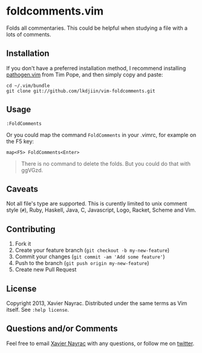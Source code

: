 foldcomments.vim
================

Folds all commentaries. This could be helpful when studying a file
with a lots of comments.

Installation
------------

If you don't have a preferred installation method, I recommend
installing [pathogen.vim](https://github.com/tpope/vim-pathogen)
from Tim Pope, and then simply copy and paste:

    cd ~/.vim/bundle
    git clone git://github.com/lkdjiin/vim-foldcomments.git

Usage
-----

    :FoldComments

Or you could map the command `FoldComments` in your .vimrc, for example
on the F5 key:

    map<F5> FoldComments<Enter>

> There is no command to delete the folds. But you could do that with ggVGzd.

Caveats
-------

Not all file's type are supported. This is curently limited to unix comment
style (`#`), Ruby, Haskell, Java, C, Javascript, Logo, Racket, Scheme
and Vim.

Contributing
-------------------------

1. Fork it
2. Create your feature branch (`git checkout -b my-new-feature`)
3. Commit your changes (`git commit -am 'Add some feature'`)
4. Push to the branch (`git push origin my-new-feature`)
5. Create new Pull Request

License
--------------------------

Copyright 2013, Xavier Nayrac. Distributed under the same terms as
Vim itself. See `:help license`.

Questions and/or Comments
--------------------------

Feel free to email [Xavier Nayrac](mailto:xavier.nayrac@gmail.com)
with any questions, or follow me on [twitter](https://twitter.com/lkdjiin).
